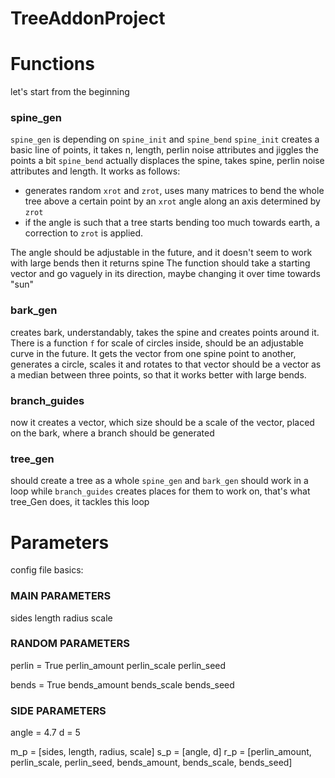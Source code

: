 # TreeAddonProject
# Functions
let's start from the beginning
### spine_gen
`spine_gen` is depending on `spine_init` and `spine_bend`
`spine_init` creates a basic line of points, it takes n, length, perlin noise attributes and jiggles the points a bit
`spine_bend` actually displaces the spine, takes spine, perlin noise attributes and length. It works as follows:
- generates random `xrot` and `zrot`, uses many matrices to bend the whole tree above a certain point by an `xrot` angle along an axis determined by `zrot`
- if the angle is such that a tree starts bending too much towards earth, a correction to `zrot` is applied. 

The angle should be adjustable in the future, and it doesn't seem to work with large bends
then it returns spine
The function should take a starting vector and go vaguely in its direction, maybe changing it over time towards "sun"
### bark_gen
creates bark, understandably, takes the spine and creates points around it.
There is a function `f` for scale of circles inside, should be an adjustable curve in the future.
It gets the vector from one spine point to another, generates a circle, scales it and rotates to that vector
should be a vector as a median between three points, so that it works better with large bends.
### branch_guides
now it creates a vector, which size should be a scale of the vector, placed on the bark, where a branch should be generated
### tree_gen
should create a tree as a whole
`spine_gen` and `bark_gen` should work in a loop while `branch_guides` creates places for them to work on, that's what tree_Gen does, it tackles this loop

# Parameters
config file basics:
### MAIN PARAMETERS
sides
length
radius
scale

### RANDOM PARAMETERS
perlin = True
perlin_amount
perlin_scale
perlin_seed

bends = True
bends_amount
bends_scale
bends_seed

### SIDE PARAMETERS
angle = 4.7
d = 5

m_p = [sides, length, radius, scale]
s_p = [angle, d]
r_p = [perlin_amount, perlin_scale, perlin_seed, bends_amount, bends_scale, bends_seed]
